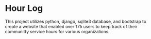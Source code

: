 # Hour Log 
This project utilizes python, django, sqlite3 database, and bootstrap to create a website that enabled over 175 users to keep track of their communitty service hours for various organizations.
